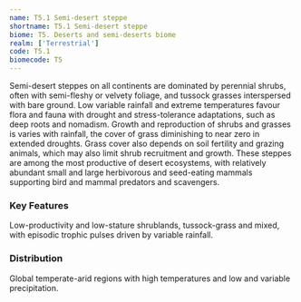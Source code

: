 ```yaml
---
name: T5.1 Semi-desert steppe
shortname: T5.1 Semi-desert steppe
biome: T5. Deserts and semi-deserts biome
realm: ['Terrestrial']
code: T5.1
biomecode: T5
---
```


Semi-desert steppes on all continents are dominated by perennial shrubs, often with semi-fleshy or velvety foliage, and tussock grasses interspersed with bare ground. Low variable rainfall and extreme temperatures favour flora and fauna with drought and stress-tolerance adaptations, such as deep roots and nomadism. Growth and reproduction of shrubs and grasses is varies with rainfall, the cover of grass diminishing to near zero in extended droughts. Grass cover also depends on soil fertility and grazing animals, which may also limit shrub recruitment and growth. These steppes are among the most productive of desert ecosystems, with relatively abundant small and large herbivorous and seed-eating mammals supporting bird and mammal predators and scavengers.

### Key Features

Low-productivity and low-stature shrublands, tussock-grass and mixed, with episodic trophic pulses driven by variable rainfall.

### Distribution

Global temperate-arid regions with high temperatures and low and variable precipitation.
